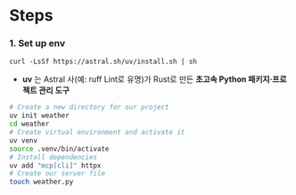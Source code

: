 # Steps
### 1. Set up env
`curl -LsSf https://astral.sh/uv/install.sh | sh`
- **uv** 는 Astral 사(예: ruff Lint로 유명)가 Rust로 만든 **초고속 Python 패키지·프로젝트 관리 도구**



```bash
# Create a new directory for our project 
uv init weather 
cd weather 
# Create virtual environment and activate it 
uv venv 
source .venv/bin/activate 
# Install dependencies 
uv add "mcp[cli]" httpx 
# Create our server file 
touch weather.py
```
